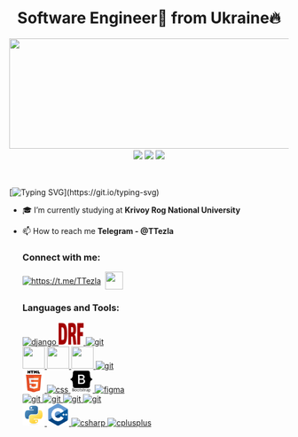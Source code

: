<h1 align="center">Software Engineer🐍 from Ukraine🔥</h1>

<div align="center">
  <img width="844" height="199" src="http://github-profile-summary-cards.vercel.app/api/cards/profile-details?username=Tezlaa&theme=github_dark">
  <img src="http://github-profile-summary-cards.vercel.app/api/cards/productive-time?username=Tezlaa&theme=github_dark&utcOffset=+2">
    <img height="199" src="https://github-readme-stats.vercel.app/api/top-langs/?username=Tezlaa&hide_progress=false&theme=github_dark&hide_border=True&hide_title=True&cache_seconds=100">
  <a href="https://leetcode.com/Tezlaa/"> 
    <img src="https://leetcard.jacoblin.cool/Tezlaa?ext=heatmap">
  </a>
</div>
<br>
<br>

[![Typing SVG](https://readme-typing-svg.demolab.com?font=Fira+Code&weight=900&duration=10000&pause=1000&color=0CA71D&width=435&height=30&lines=Hello+world+!+I`m+Bogdan.)](https://git.io/typing-svg)

- 🎓 I’m currently studying at **Krivoy Rog National University**

- 📫 How to reach me **Telegram - @TTezla**

    <div>
        <h3 align="left">Connect with me:</h3>
        <p align="left">
            <a href="https://t.me/TTezla" target="blank"><img align="center" src="https://www.vectorlogo.zone/logos/telegram/telegram-icon.svg" alt="https://t.me/TTezla" height="30" width="30" /></a> 
            <a href="www.linkedin.com/in/tishenko-bogdan" target="blank"><img align="center" src="https://www.vectorlogo.zone/logos/linkedin/linkedin-tile.svg" height="32" width="32" /></a>
        </p>
        <h3 align="left">Languages and Tools:</h3>
        <p align="center">
            <div>
                <a href="https://www.djangoproject.com/" target="_blank" rel="noreferrer"> <img src="https://cdn.worldvectorlogo.com/logos/django.svg" alt="django" width="40" height="40"/> </a>
                <a href="https://www.django-rest-framework.org/" target="_blank" rel="noreferrer" > <img src="https://github.com/Tezlaa/tezlaa/blob/d66a96977841ff4cb0c1a431ba84f2ee8eb16386/files/DRFlogo.png" alt="DRF" width="45" height="40"/> </a>
                <a href="https://docs.aiogram.dev/en/latest/" target="_blank" rel="noreferrer"> <img src="https://github.com/aiogram/aiogram/blob/88baf0b5828fe35805a58bc48b63615a906f6ea6/docs/source/static/logo.png" alt="git" width="45" height="45"/></a>
            </div>
            <div>
                <a href="https://www.postgresql.org/" target="_blank" rel="noreferrer"> <img src="https://cdn-icons-png.flaticon.com/512/5968/5968342.png" width="40" height="40"/> </a>
                <a href="https://www.mongodb.com/" target="_blank" rel="noreferrer" > <img src="https://seeklogo.com/images/M/mongodb-logo-D13D67C930-seeklogo.com.png" width="40" height="40"/> </a>
                <a href="https://redis.io/" target="_blank" rel="noreferrer" > <img src="https://cdn4.iconfinder.com/data/icons/redis-2/1451/Untitled-2-512.png" width="40" height="40"/> </a>
                <a href="https://docs.celeryq.dev/en/stable/getting-started/introduction.html" target="_blank" rel="noreferrer"> <img src="https://img.stackshare.io/service/1075/celery.png" alt="git" width="40" height="40"/> </a>
            </div>
            <div>
                <a href="https://www.w3.org/html/" target="_blank" rel="noreferrer"> <img src="https://raw.githubusercontent.com/devicons/devicon/master/icons/html5/html5-original-wordmark.svg" alt="html5" width="40" height="40"/> </a>
                <a href="https://www.w3schools.com/css/" target="_blank" rel="noreferrer"> <img src="https://diziglobalsolution.com/wp-content/uploads/2023/04/logo-css-3-1536.png" alt="css" width="40" height="40"/> </a>
                <a href="https://getbootstrap.com" target="_blank" rel="noreferrer"> <img src="https://raw.githubusercontent.com/devicons/devicon/master/icons/bootstrap/bootstrap-plain-wordmark.svg" alt="bootstrap" width="40" height="40"/> </a>
                <a href="https://www.figma.com/" target="_blank" rel="noreferrer"> <img src="https://www.vectorlogo.zone/logos/figma/figma-icon.svg" alt="figma" width="40" height="40"/> </a>
            </div>
            <div>
                <a href="https://git-scm.com/" target="_blank" rel="noreferrer"> <img src="https://www.vectorlogo.zone/logos/git-scm/git-scm-icon.svg" alt="git" width="40" height="40"/> </a>
                <a href="https://www.docker.com/" target="_blank" rel="noreferrer"> <img src="https://www.vectorlogo.zone/logos/docker/docker-tile.svg" alt="git" width="40" height="40"/> </a>
                <a href="https://nginx.org/" target="_blank" rel="noreferrer"> <img src="https://managedserver.it/wp-content/uploads/2021/11/nginx.png" alt="git" width="40" height="40"/> </a>
                <a href="https://aws.amazon.com/ru/" target="_blank" rel="noreferrer"> <img src="https://a0.awsstatic.com/libra-css/images/logos/aws_smile-header-desktop-en-white_59x35.png" alt="git" width="59" height="35"/> </a>
            </div>
            <div>
                <a href="https://www.python.org" target="_blank" rel="noreferrer"> <img src="https://raw.githubusercontent.com/devicons/devicon/master/icons/python/python-original.svg" alt="python" width="40" height="40"/> </a>
                <a href="https://www.w3schools.com/cpp/" target="_blank" rel="noreferrer"> <img src="https://raw.githubusercontent.com/devicons/devicon/master/icons/cplusplus/cplusplus-original.svg" alt="cplusplus" width="40" height="40"/> </a>
                <a href="https://www.w3schools.com/cs/" target="_blank" rel="noreferrer"> <img src="https://cdn.coursehunter.net/category/c-sharp-c.png" alt="csharp" width="35" height="40"/> </a>
                <a href="https://www.w3schools.com/js/" target="_blank" rel="noreferrer"> <img src="https://cdn.worldvectorlogo.com/logos/logo-javascript.svg" alt="cplusplus" width="40" height="40"/> </a>
            </div>
        </p>    
    </div>

